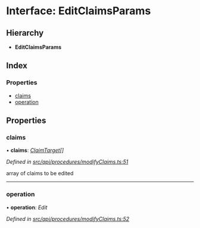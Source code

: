 # Interface: EditClaimsParams

## Hierarchy

* **EditClaimsParams**

## Index

### Properties

* [claims](editclaimsparams.md#claims)
* [operation](editclaimsparams.md#operation)

## Properties

###  claims

• **claims**: *[ClaimTarget](claimtarget.md)[]*

*Defined in [src/api/procedures/modifyClaims.ts:51](https://github.com/PolymathNetwork/polymesh-sdk/blob/44d12f59/src/api/procedures/modifyClaims.ts#L51)*

array of claims to be edited

___

###  operation

• **operation**: *Edit*

*Defined in [src/api/procedures/modifyClaims.ts:52](https://github.com/PolymathNetwork/polymesh-sdk/blob/44d12f59/src/api/procedures/modifyClaims.ts#L52)*
